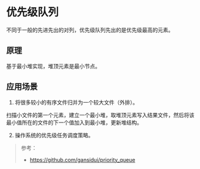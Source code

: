# 优先级队列

不同于一般的先进先出的对列，优先级队列先出的是优先级最高的元素。

## 原理

基于最小堆实现，堆顶元素是最小节点。

## 应用场景
1. 将很多较小的有序文件归并为一个较大文件（外排）。

扫描小文件的第一个元素，建立一个最小堆，取堆顶元素写入结果文件，然后将该最小值所在的文件的下一个值加入到最小堆，更新堆结构。

2. 操作系统的优先级任务调度策略。

> 参考：
> * https://github.com/gansidui/priority_queue 